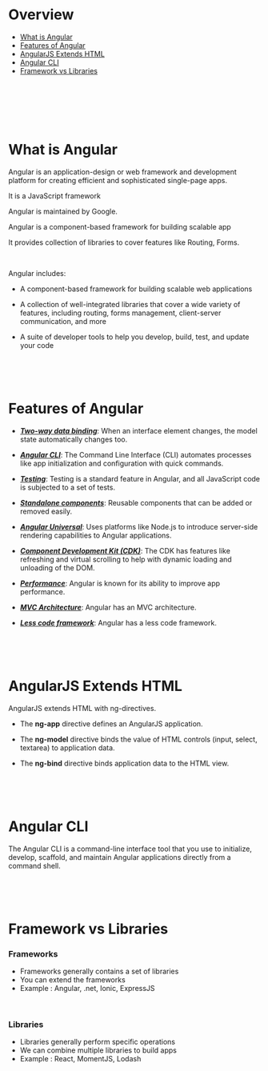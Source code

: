 # Overview

- [What is Angular](#that-is-angular)
- [Features of Angular](#features-of-angular)
- [AngularJS Extends HTML](#angularjs-extends-html)
- [Angular CLI](#angular-cli)
- [Framework vs Libraries](#framework-vs-libraries)

&nbsp;

&nbsp;

&nbsp;

# What is Angular

Angular is an application-design or web framework and development platform for creating efficient and sophisticated single-page apps.

It is a JavaScript framework

Angular is maintained by Google.

Angular is a component-based framework for building scalable app

It provides collection of libraries to cover features like Routing, Forms.

&nbsp;

Angular includes:

- A component-based framework for building scalable web applications

- A collection of well-integrated libraries that cover a wide variety of features, including routing, forms management, client-server communication, and more

- A suite of developer tools to help you develop, build, test, and update your code

&nbsp;

&nbsp;

# Features of Angular

- **_<u>Two-way data binding_**</u>: When an interface element changes, the model state automatically changes too.

- **_<u>Angular CLI_**</u>: The Command Line Interface (CLI) automates processes like app initialization and configuration with quick commands.

- **_<u>Testing_**</u>: Testing is a standard feature in Angular, and all JavaScript code is subjected to a set of tests.

- **_<u>Standalone components_**</u>: Reusable components that can be added or removed easily.

- **_<u>Angular Universal_**</u>: Uses platforms like Node.js to introduce server-side rendering capabilities to Angular applications.

- **_<u>Component Development Kit (CDK)_**</u>: The CDK has features like refreshing and virtual scrolling to help with dynamic loading and unloading of the DOM.

- **_<u>Performance_**</u>: Angular is known for its ability to improve app performance.

- **_<u>MVC Architecture_**</u>: Angular has an MVC architecture.

- **_<u>Less code framework_**</u>: Angular has a less code framework.

&nbsp;

&nbsp;

# AngularJS Extends HTML

AngularJS extends HTML with ng-directives.

- The **ng-app** directive defines an AngularJS application.

- The **ng-model** directive binds the value of HTML controls (input, select, textarea) to application data.

- The **ng-bind** directive binds application data to the HTML view.

&nbsp;

&nbsp;

# Angular CLI

The Angular CLI is a command-line interface tool that you use to initialize, develop, scaffold, and maintain Angular applications directly from a command shell.

&nbsp;

&nbsp;

# Framework vs Libraries

### Frameworks

- Frameworks generally contains a set of libraries
- You can extend the frameworks
- Example : Angular, .net, Ionic, ExpressJS

&nbsp;

### Libraries

- Libraries generally perform specific operations
- We can combine multiple libraries to build apps
- Example : React, MomentJS, Lodash

&nbsp;

&nbsp;

&nbsp;

&nbsp;

&nbsp;

&nbsp;

&nbsp;

&nbsp;

&nbsp;

&nbsp;

&nbsp;

&nbsp;

&nbsp;

&nbsp;

&nbsp;

&nbsp;

&nbsp;

&nbsp;

&nbsp;
